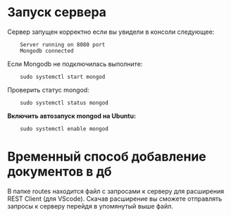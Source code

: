 # Запуск сервера
Сервер запущен корректно если вы увидели в консоли следующее:
        
        Server running on 8080 port
        Mongodb connected
Если Mongodb не подключилась выполните:

        sudo systemctl start mongod
Проверить статус mongod:

        sudo systemctl status mongod
__Включить автозапуск mongod на Ubuntu:__

        sudo systemctl enable mongod

# Временный способ добавление документов в дб

В папке routes находится файл с запросами к серверу для расширения REST Client (для VScode).
Скачав расширение вы сможете отправлять запросы к серверу перейдя в упомянутый выше файл.
